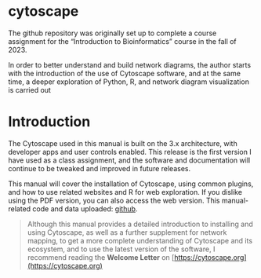 # cytoscape
 The github repository was originally set up to complete a course assignment for the “Introduction to Bioinformatics” course in the fall of 2023. 
 
 In order to better understand and build network diagrams, the author starts with the introduction of the use of Cytoscape software, and at the same time, a deeper exploration of Python, R, and network diagram visualization is carried out

# Introduction
The Cytoscape used in this manual is built on the 3.x architecture, with developer apps and user controls enabled. This release is the first version I have used as a class assignment, and the software and documentation will continue to be tweaked and improved in future releases.

This manual will cover the installation of Cytoscape, using common plugins, and how to use related websites and R for web exploration. If you dislike using the PDF version, you can also access the web version. This manual-related code and data uploaded: [github](https://github.com/pigudog/cytoscape).

> Although this manual provides a detailed introduction to installing and using Cytoscape, as well as a further supplement for network mapping, to get a more complete understanding of Cytoscape and its ecosystem, and to use the latest version of the software, I recommend reading the **Welcome Letter** on [https://cytoscape.org](https://cytoscape.org)
